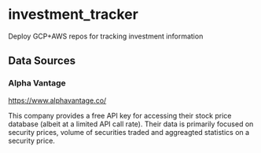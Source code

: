 # investment_tracker
Deploy GCP+AWS repos for tracking investment information

## Data Sources

### Alpha Vantage

https://www.alphavantage.co/

This company provides a free API key for accessing their stock price database
(albeit at a limited API call rate). Their data is primarily focused on security
prices, volume of securities traded and aggreagted statistics on a security price.